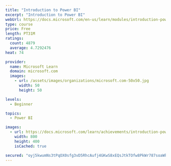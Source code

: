 ```yaml
---
title: "Introduction to Power BI"
excerpt: "Introduction to Power BI"
webUrl: https://docs.microsoft.com/en-us/learn/modules/introduction-power-bi/
type: course
price: Free
length: PT31M
ratings:
  count: 4879
  average: 4.7292476
heat: 74

provider:
  name: Microsoft Learn
  domain: microsoft.com
  images:
    - url: /assets/images/organizations/microsoft.com-50x50.jpg
      width: 50
      height: 50

levels:
  - Beginner

topics:
  - Power BI

images:
  - url: https://docs.microsoft.com/learn/achievements/introduction-power-bi-social.png
    width: 800
    height: 400
    isCached: true

secured: "oyj5kwumNs3tPqOX0sfg3vD5RhcAufj4GKwS8xEQsJtkTOfw8PkWr787soaWk7ZpAiNiSmhZ/IdkZPLEd346Y78Tr7mbt8FDXY6hYXX6yU1bPK4j9kRFdbdsWyzRibepuK2DJJIIV8oLcdjhKm5fEgJWhc4gGwe5azB1Hr2ZdwCKcaYI8r23uyafE56fdEz8O1gnHJePI6H1Be3ADw5nvmy2lHaskHnxtCnEi87jZt+jq5RZ0J5vJ5nwl7llmbaFEQ3u2xe23Z0i3v7K3XSo44Uamidj+uyElIv3DukNf5y5FC7sTJWwaymoGYbJuCe7pcJjOco7XChCjxZDr8TJIxRposejrQ/kIhC4KUGOiq8w3RhOQkwyQqR/R2DSFp81lr1EeGrMJsoSNQLDM0kBFrEIlwGf0Xkp/hezsRAW3Os=;9pO4hcnhcsHLGfcFDBXAEw=="
---
```


